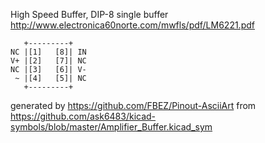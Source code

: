 High Speed Buffer, DIP-8
single buffer
http://www.electronica60norte.com/mwfls/pdf/LM6221.pdf


	   +---------+
	NC |[1]   [8]| IN
	V+ |[2]   [7]| NC
	NC |[3]   [6]| V-
	 ~ |[4]   [5]| NC
	   +---------+


generated by https://github.com/FBEZ/Pinout-AsciiArt from https://github.com/ask6483/kicad-symbols/blob/master/Amplifier_Buffer.kicad_sym